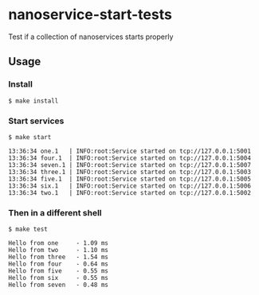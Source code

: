 nanoservice-start-tests
========================

Test if a collection of nanoservices starts properly


## Usage


### Install

```shell
$ make install
```


### Start services

```shell
$ make start

13:36:34 one.1   | INFO:root:Service started on tcp://127.0.0.1:5001
13:36:34 four.1  | INFO:root:Service started on tcp://127.0.0.1:5004
13:36:34 seven.1 | INFO:root:Service started on tcp://127.0.0.1:5007
13:36:34 three.1 | INFO:root:Service started on tcp://127.0.0.1:5003
13:36:34 five.1  | INFO:root:Service started on tcp://127.0.0.1:5005
13:36:34 six.1   | INFO:root:Service started on tcp://127.0.0.1:5006
13:36:34 two.1   | INFO:root:Service started on tcp://127.0.0.1:5002
```


### Then in a different shell

```shell
$ make test

Hello from one     - 1.09 ms
Hello from two     - 1.10 ms
Hello from three   - 1.54 ms
Hello from four    - 0.64 ms
Hello from five    - 0.55 ms
Hello from six     - 0.55 ms
Hello from seven   - 0.48 ms
```
